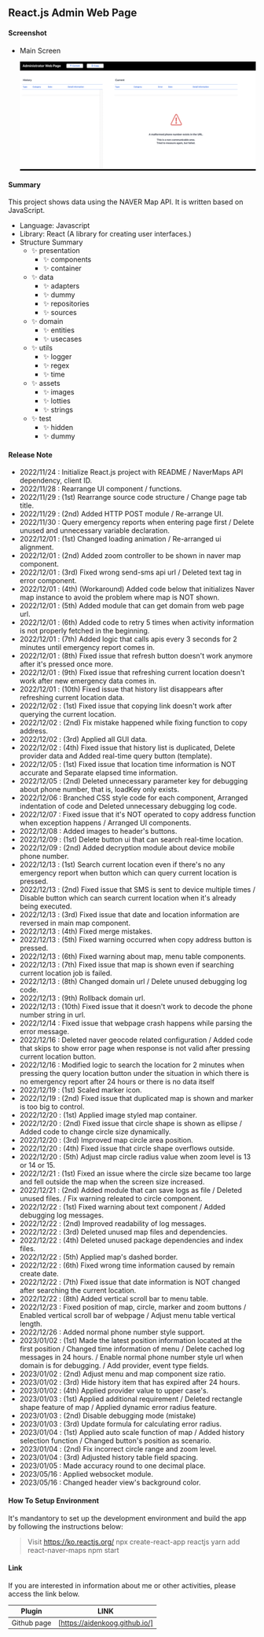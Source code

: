 ## React.js Admin Web Page

#### Screenshot

- Main Screen
  <p align="center" style="background-color: #000">
      <img src="screenshots/home.png" alt="accessibility text">
  </p>

#### Summary

This project shows data using the NAVER Map API.
It is written based on JavaScript.

- Language: Javascript
- Library: React (A library for creating user interfaces.)
- Structure Summary
  - ✨ presentation
    - ✨ components
    - ✨ container
  - ✨ data
    - ✨ adapters
    - ✨ dummy
    - ✨ repositories
    - ✨ sources
  - ✨ domain
    - ✨ entities
    - ✨ usecases
  - ✨ utils
    - ✨ logger
    - ✨ regex
    - ✨ time
  - ✨ assets
    - ✨ images
    - ✨ lotties
    - ✨ strings
  - ✨ test
    - ✨ hidden
    - ✨ dummy

#### Release Note

- 2022/11/24 : Initialize React.js project with README / NaverMaps API dependency, client ID.
- 2022/11/28 : Rearrange UI component / functions.
- 2022/11/29 : (1st) Rearrange source code structure / Change page tab title.
- 2022/11/29 : (2nd) Added HTTP POST module / Re-arrange UI.
- 2022/11/30 : Query emergency reports when entering page first / Delete unused and unnecessary variable declaration.
- 2022/12/01 : (1st) Changed loading animation / Re-arranged ui alignment.
- 2022/12/01 : (2nd) Added zoom controller to be shown in naver map component.
- 2022/12/01 : (3rd) Fixed wrong send-sms api url / Deleted text tag in error component.
- 2022/12/01 : (4th) (Workaround) Added code below that initializes Naver map instance to avoid the problem where map is NOT shown.
- 2022/12/01 : (5th) Added module that can get domain from web page url.
- 2022/12/01 : (6th) Added code to retry 5 times when activity information is not properly fetched in the beginning.
- 2022/12/01 : (7th) Added logic that calls apis every 3 seconds for 2 minutes until emergency report comes in.
- 2022/12/01 : (8th) Fixed issue that refresh button doesn't work anymore after it's pressed once more.
- 2022/12/01 : (9th) Fixed issue that refreshing current location doesn't work after new emergency data comes in.
- 2022/12/01 : (10th) Fixed issue that history list disappears after refreshing current location data.
- 2022/12/02 : (1st) Fixed issue that copying link doesn't work after querying the current location.
- 2022/12/02 : (2nd) Fix mistake happened while fixing function to copy address.
- 2022/12/02 : (3rd) Applied all GUI data.
- 2022/12/02 : (4th) Fixed issue that history list is duplicated, Delete provider data and Added real-time query button (template).
- 2022/12/05 : (1st) Fixed issue that location time information is NOT accurate and Separate elapsed time information.
- 2022/12/05 : (2nd) Deleted unnecessary parameter key for debugging about phone number, that is, loadKey only exists.
- 2022/12/06 : Branched CSS style code for each component, Arranged indentation of code and Deleted unnecessary debugging log code.
- 2022/12/07 : Fixed issue that it's NOT operated to copy address function when exception happens / Arranged UI components.
- 2022/12/08 : Added images to header's buttons.
- 2022/12/09 : (1st) Delete button ui that can search real-time location.
- 2022/12/09 : (2nd) Added decryption module about device mobile phone number.
- 2022/12/13 : (1st) Search current location even if there's no any emergency report when button which can query current location is pressed.
- 2022/12/13 : (2nd) Fixed issue that SMS is sent to device multiple times / Disable button which can search current location when it's already being executed.
- 2022/12/13 : (3rd) Fixed issue that date and location information are reversed in main map component.
- 2022/12/13 : (4th) Fixed merge mistakes.
- 2022/12/13 : (5th) Fixed warning occurred when copy address button is pressed.
- 2022/12/13 : (6th) Fixed warning about map, menu table components.
- 2022/12/13 : (7th) Fixed issue that map is shown even if searching current location job is failed.
- 2022/12/13 : (8th) Changed domain url / Delete unused debugging log code.
- 2022/12/13 : (9th) Rollback domain url.
- 2022/12/13 : (10th) Fixed issue that it doesn't work to decode the phone number string in url.
- 2022/12/14 : Fixed issue that webpage crash happens while parsing the error message.
- 2022/12/16 : Deleted naver geocode related configuration / Added code that skips to show error page when response is not valid after pressing current location button.
- 2022/12/16 : Modified logic to search the location for 2 minutes when pressing the query location button under the situation in which there is no emergency report after 24 hours or there is no data itself
- 2022/12/19 : (1st) Scaled marker icon.
- 2022/12/19 : (2nd) Fixed issue that duplicated map is shown and marker is too big to control.
- 2022/12/20 : (1st) Applied image styled map container.
- 2022/12/20 : (2nd) Fixed issue that circle shape is shown as ellipse / Added code to change circle size dynamically.
- 2022/12/20 : (3rd) Improved map circle area position.
- 2022/12/20 : (4th) Fixed issue that circle shape overflows outside.
- 2022/12/20 : (5th) Adjust map circle radius value when zoom level is 13 or 14 or 15.
- 2022/12/21 : (1st) Fixed an issue where the circle size became too large and fell outside the map when the screen size increased.
- 2022/12/21 : (2nd) Added module that can save logs as file / Deleted unused files. / Fix warning releated to circle component.
- 2022/12/22 : (1st) Fixed warning about text component / Added debugging log messages.
- 2022/12/22 : (2nd) Improved readability of log messages.
- 2022/12/22 : (3rd) Deleted unused map files and dependencies.
- 2022/12/22 : (4th) Deleted unused package dependencies and index files.
- 2022/12/22 : (5th) Applied map's dashed border.
- 2022/12/22 : (6th) Fixed wrong time information caused by remain create date.
- 2022/12/22 : (7th) Fixed issue that date information is NOT changed after searching the current location.
- 2022/12/22 : (8th) Added vertical scroll bar to menu table.
- 2022/12/23 : Fixed position of map, circle, marker and zoom buttons / Enabled vertical scroll bar of webpage / Adjust menu table vertical length.
- 2022/12/26 : Added normal phone number style support.
- 2023/01/02 : (1st) Made the latest position information located at the first position / Changed time information of menu / Delete cached log messages in 24 hours. / Enable normal phone number style url when domain is for debugging. / Add provider, event type fields.
- 2023/01/02 : (2nd) Adjust menu and map component size ratio.
- 2023/01/02 : (3rd) Hide history item that has expired after 24 hours.
- 2023/01/02 : (4th) Applied provider value to upper case's.
- 2023/01/03 : (1st) Applied additional requirement / Deleted rectangle shape feature of map / Applied dynamic error radius feature.
- 2023/01/03 : (2nd) Disable debugging mode (mistake)
- 2023/01/03 : (3rd) Update formula for calculating error radius.
- 2023/01/04 : (1st) Applied auto scale function of map / Added history selection function / Changed button's position as scenario.
- 2023/01/04 : (2nd) Fix incorrect circle range and zoom level.
- 2023/01/04 : (3rd) Adjusted history table field spacing.
- 2023/01/05 : Made accuracy round to one decimal place.
- 2023/05/16 : Applied websocket module.
- 2023/05/16 : Changed header view's background color.

#### How To Setup Environment

It's mandantory to set up the development environment and build the app by following the instructions below:

> Visit https://ko.reactjs.org/
> npx create-react-app reactjs
> yarn add react-naver-maps
> npm start

#### Link

If you are interested in information about me or other activities, please access the link below.

| Plugin      | LINK                           |
| ----------- | ------------------------------ |
| Github page | [https://aidenkoog.github.io/] |
